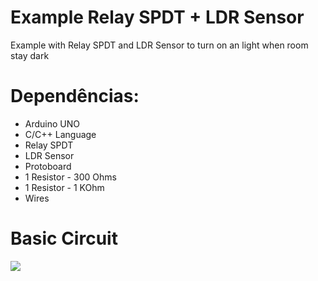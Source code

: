 # Example Relay SPDT + LDR Sensor
Example with Relay SPDT and LDR Sensor to turn on an light when room stay dark

# Dependências:
- Arduino UNO
- C/C++ Language
- Relay SPDT
- LDR Sensor
- Protoboard
- 1 Resistor - 300 Ohms
- 1 Resistor - 1 KOhm
- Wires

# Basic Circuit

<img src="https://i.imgur.com/q3i81l3.png" />
